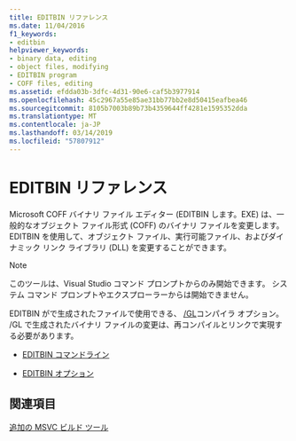 ```yaml
---
title: EDITBIN リファレンス
ms.date: 11/04/2016
f1_keywords:
- editbin
helpviewer_keywords:
- binary data, editing
- object files, modifying
- EDITBIN program
- COFF files, editing
ms.assetid: efdda03b-3dfc-4d31-90e6-caf5b3977914
ms.openlocfilehash: 45c2967a55e85ae31bb77bb2e8d50415eafbea46
ms.sourcegitcommit: 8105b7003b89b73b4359644ff4281e1595352dda
ms.translationtype: MT
ms.contentlocale: ja-JP
ms.lasthandoff: 03/14/2019
ms.locfileid: "57807912"
---
```

# <a name="editbin-reference"></a>EDITBIN リファレンス

Microsoft COFF バイナリ ファイル エディター (EDITBIN します。EXE) は、一般的なオブジェクト ファイル形式 (COFF) のバイナリ ファイルを変更します。 EDITBIN を使用して、オブジェクト ファイル、実行可能ファイル、およびダイナミック リンク ライブラリ (DLL) を変更することができます。

> [!NOTE]
>  このツールは、Visual Studio コマンド プロンプトからのみ開始できます。 システム コマンド プロンプトやエクスプローラーからは開始できません。

EDITBIN がで生成されたファイルで使用できる、 [/GL](gl-whole-program-optimization.md)コンパイラ オプション。 /GL で生成されたバイナリ ファイルの変更は、再コンパイルとリンクで実現する必要があります。

- [EDITBIN コマンドライン](editbin-command-line.md)

- [EDITBIN オプション](editbin-options.md)

## <a name="see-also"></a>関連項目

[追加の MSVC ビルド ツール](c-cpp-build-tools.md)
